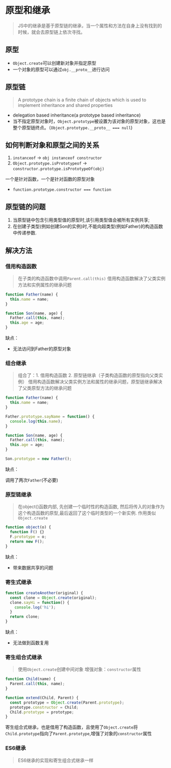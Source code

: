 # 原型和继承

> JS中的继承是基于原型链的继承，当一个属性和方法在自身上没有找到的时候，就会去原型链上依次寻找。

## 原型

- `Object.create`可以创建新对象并指定原型
- 一个对象的原型可以通过`obj.__proto__`进行访问

## 原型链

> A prototype chain is a finite chain of objects which is used to implement inheritance and shared properties

- delegation based inheritance(a prototype based inheritance)
- 当不指定原型对象时，`Object.prototype`被设置为该对象的原型对象，这也是整个原型链终点。（`Object.prototype.__proto__ === null`)

## 如何判断对象和原型之间的关系

1. `instanceof` -> `obj instanceof constructor`
2. `Object.prototype.isPrototypeof` -> `constructor.prototype.isPrototypeOf(obj)`

一个是针对函数，一个是针对函数的原型对象

- `function.prototype.constructor === function`

## 原型链的问题

1. 当原型链中包含引用类型值的原型时,该引用类型值会被所有实例共享;
2. 在创建子类型(例如创建Son的实例)时,不能向超类型(例如Father)的构造函数中传递参数.

## 解决方法

### 借用构造函数

> 在子类的构造函数中调用`Parent.call(this)`
> 借用构造函数解决了父类实例方法和实例属性的继承问题

```javascript
function Father(name) {
  this.name = name;
}

function Son(name, age) {
  Father.call(this, name);
  this.age = age;
}
```

缺点：

- 无法访问到Father的原型对象

### 组合继承

> 组合了：1. 借用构造函数 2. 原型链继承（子类构造函数的原型指向父类实例）
> 借用构造函数解决父类实例方法和属性的继承问题，原型链继承解决了父类原型方法的继承问题

```javascript
function Father(name) {
  this.name = name;
}

Father.prototype.sayName = function() {
  console.log(this.name);
}

function Son(name, age) {
  Father.call(this, name);
  this.age = age;
}

Son.prototype = new Father();
```

缺点：

调用了两次`Father`(不必要)

### 原型链继承

> 在object()函数内部, 先创建一个临时性的构造函数, 然后将传入的对象作为这个构造函数的原型,最后返回了这个临时类型的一个新实例.
> 作用类似`Object.create`

```javascript
function object(o) {
  function F() {}
  F.prototype = o;
  return new F();
}
```

缺点：

- 带来数据共享的问题

### 寄生式继承

```javascript
function createAnother(original) {
  const clone = Object.create(original);
  clone.sayHi = function() {
    console.log('hi');
  }
  return clone;
}
```

缺点：

- 无法做到函数复用

### 寄生组合式继承

> 使用`Object.create`创建中间对象
> 增强对象：`constructor`属性

```javascript
function Child(name) {
  Parent.call(this, name);
}

function extend(Child, Parent) {
  const prototype = Object.create(Parent.prototype);
  prototype.constructor = Child;
  Child.prototype = prototype;
}
```

寄生组合式继承，也是借用了构造函数，且使用了`Object.create`将`Child.prototype`指向了`Parent.prototype`,增强了对象的`constructor`属性

### ES6继承

> ES6继承的实现和寄生组合式继承一样